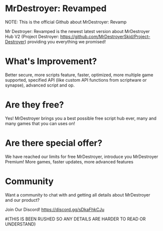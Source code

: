 # MrDestroyer: Revamped
NOTE: This is the official Github about MrDestroyer: Revamp

Mr Destroyer: Revamped is the newest latest version about MrDestroyer Hub V2 (Project Destroyer: https://github.com/MrDestroyerSkid/Project-Destroyer) providing you everything we promised!

# What's Improvement?
Better secure, more scripts feature, faster, optimized, more multiple game supported, specified API (like custom API functions from scriptware or synapse), advanced script and op.
# Are they free?
Yes! MrDestroyer brings you a best possible free script hub ever, many and many games that you can uses on!
# Are there special offer?
We have reached our limits for free MrDestroyer, introduce you MrDestroyer Premium! More games, faster updates, more advanced features
# Community
Want a community to chat with and getting all details about MrDestroyer and our product?

Join Our Discord! https://discord.gg/sDkaFhkCJu

#(THIS IS BEEN RUSHED SO ANY DETAILS ARE HARDER TO READ OR UNDERSTAND)
